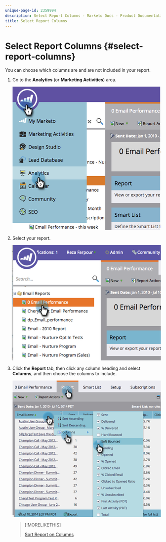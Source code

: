 ```yaml
---
unique-page-id: 2359994
description: Select Report Columns - Marketo Docs - Product Documentation
title: Select Report Columns
---
```


# Select Report Columns {#select-report-columns}

You can choose which columns are and are not included in your report.

1. Go to the **Analytics** (or **Marketing Activities**) area.

   ![](assets/image2014-9-16-10-3a43-3a0.png)

1. Select your report.

   ![](assets/image2014-9-16-10-3a43-3a5.png)

1. Click the **Report** tab, then click any column heading and select **Columns**, and then choose the columns to include.

   ![](assets/image2014-9-16-10-3a43-3a9.png)

   >[!MORELIKETHIS]
   >
   >[Sort Report on Columns](/help/marketo/product-docs/reporting/basic-reporting/editing-reports/sort-report-on-columns.md)

